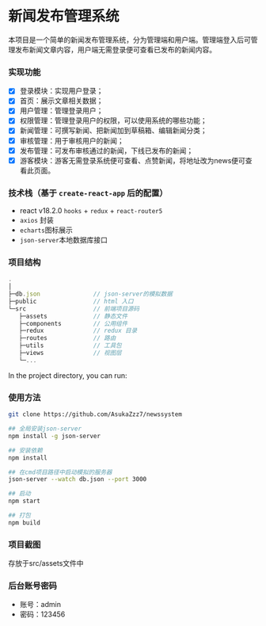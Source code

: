 # 新闻发布管理系统

本项目是一个简单的新闻发布管理系统，分为管理端和用户端。管理端登入后可管理发布新闻文章内容，用户端无需登录便可查看已发布的新闻内容。

### 实现功能

- [x] 登录模块：实现用户登录；
- [x] 首页：展示文章相关数据；
- [x] 用户管理：管理登录用户；
- [x] 权限管理：管理登录用户的权限，可以使用系统的哪些功能；
- [x] 新闻管理：可撰写新闻、把新闻加到草稿箱、编辑新闻分类；
- [x] 审核管理：用于审核用户的新闻；
- [x] 发布管理：可发布审核通过的新闻，下线已发布的新闻；
- [x] 游客模块：游客无需登录系统便可查看、点赞新闻，将地址改为news便可查看此页面。

### 技术栈（基于 `create-react-app` 后的配置）

- react v18.2.0 `hooks` + `redux` + `react-router5`
- `axios` 封装
- `echarts`图标展示
- `json-server`本地数据库接口

### 项目结构

```js
.
│             
├─db.json               // json-server的模拟数据
├─public                // html 入口
└─src                   // 前端项目源码
   ├─assets             // 静态文件
   ├─components         // 公用组件
   ├─redux              // redux 目录
   ├─routes             // 路由
   ├─utils              // 工具包
   ├─views              // 视图层
   └─...

```

In the project directory, you can run:

### 使用方法

```bash
git clone https://github.com/AsukaZzz7/newssystem

## 全局安装json-server
npm install -g json-server

## 安装依赖
npm install

## 在cmd项目路径中启动模拟的服务器
json-server --watch db.json --port 3000

## 启动
npm start

## 打包
npm build
```

### 项目截图

存放于src/assets文件中

### 后台账号密码

- 账号：admin
- 密码：123456

